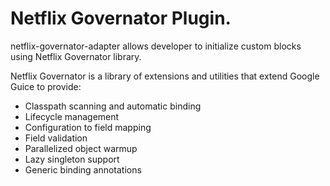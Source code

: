 Netflix Governator Plugin.
========

netflix-governator-adapter  allows developer to initialize custom blocks using Netflix Governator library.

Netflix Governator is a library of extensions and utilities that extend Google Guice to provide:
 
 * Classpath scanning and automatic binding
 * Lifecycle management
 * Configuration to field mapping
 * Field validation
 * Parallelized object warmup
 * Lazy singleton support
 * Generic binding annotations
 
